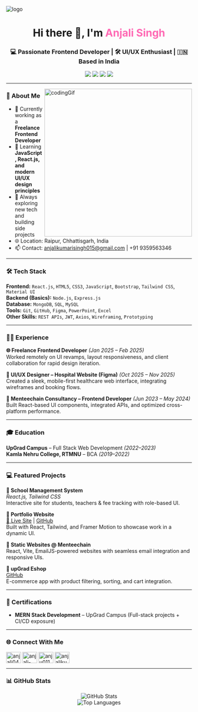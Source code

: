 ![logo](https://github.com/AnjaliSingh02/AnjaliSingh02/blob/main/banner.png)

<h1 align="center">Hi there 👋, I'm <span style="color:#ff69b4">Anjali Singh</span></h1>
<h3 align="center">💻 Passionate Frontend Developer | 🛠 UI/UX Enthusiast | 🇮🇳 Based in India</h3>

<p align="center">
  <a href="https://anjali-singh-02-portfolio.vercel.app/" target="_blank"><img src="https://img.shields.io/badge/Portfolio-%23ff69b4?style=for-the-badge&logo=vercel&logoColor=white"/></a>
  <a href="mailto:anjalikumarisingh015@gmail.com" target="_blank"><img src="https://img.shields.io/badge/Email-%23ea4335?style=for-the-badge&logo=gmail&logoColor=white"/></a>
  <a href="https://linkedin.com/in/anjali-singh02" target="_blank"><img src="https://img.shields.io/badge/LinkedIn-%230077b5?style=for-the-badge&logo=linkedin&logoColor=white"/></a>
  <a href="https://github.com/anjali-singh02" target="_blank"><img src="https://img.shields.io/badge/GitHub-%2312100E?style=for-the-badge&logo=github&logoColor=white"/></a>
</p>

---

<img align="right" alt="codingGif" width="400" src="https://cdn.dribbble.com/users/1162077/screenshots/3848914/programmer.gif">

### 🚀 About Me
- 🔭 Currently working as a **Freelance Frontend Developer**
- 🌱 Learning **JavaScript, React.js, and modern UI/UX design principles**
- 🧠 Always exploring new tech and building side projects
- 🌐 Location: Raipur, Chhattisgarh, India
- 📫 Contact: anjalikumarisingh015@gmail.com | +91 9359563346

---

### 🛠 Tech Stack
**Frontend:** `React.js`, `HTML5`, `CSS3`, `JavaScript`, `Bootstrap`, `Tailwind CSS`, `Material UI`  
**Backend (Basics):** `Node.js`, `Express.js`  
**Database:** `MongoDB`, `SQL`, `MySQL`  
**Tools:** `Git`, `GitHub`, `Figma`, `PowerPoint`, `Excel`  
**Other Skills:** `REST APIs`, `JWT`, `Axios`, `Wireframing`, `Prototyping`

---

### 🧑‍💼 Experience
**🌐 Freelance Frontend Developer** *(Jan 2025 – Feb 2025)*  
Worked remotely on UI revamps, layout responsiveness, and client collaboration for rapid design iteration.

**🎨 UI/UX Designer – Hospital Website (Figma)** *(Oct 2025 – Nov 2025)*  
Created a sleek, mobile-first healthcare web interface, integrating wireframes and booking flows.

**🏢 Menteechain Consultancy – Frontend Developer** *(Jun 2023 – May 2024)*  
Built React-based UI components, integrated APIs, and optimized cross-platform performance.

---

### 🎓 Education
**UpGrad Campus** – Full Stack Web Development *(2022–2023)*  
**Kamla Nehru College, RTMNU** – BCA *(2019–2022)*

---

### 💻 Featured Projects

**🔸 School Management System**  
_React.js, Tailwind CSS_  
Interactive site for students, teachers & fee tracking with role-based UI.

**🔸 Portfolio Website**  
[🔗 Live Site](https://anjali-singh-02-portfolio.vercel.app/) | [GitHub](https://github.com/anjali-singh02/portfolio)  
Built with React, Tailwind, and Framer Motion to showcase work in a dynamic UI.

**🔸 Static Websites @ Menteechain**  
React, Vite, EmailJS-powered websites with seamless email integration and responsive UIs.

**🔸 upGrad Eshop**  
[GitHub](https://github.com/anjali-singh02/upGrad-Eshop)  
E-commerce app with product filtering, sorting, and cart integration.

---

### 📜 Certifications
- **MERN Stack Development** – UpGrad Campus (Full-stack projects + CI/CD exposure)

---

### 🌐 Connect With Me
<p align="left">
<a href="https://twitter.com/anjali04051502" target="blank"><img align="center" src="https://raw.githubusercontent.com/rahuldkjain/github-profile-readme-generator/master/src/images/icons/Social/twitter.svg" alt="anjali04051502" height="30" width="40" /></a>
<a href="https://linkedin.com/in/anjali-singh02" target="blank"><img align="center" src="https://raw.githubusercontent.com/rahuldkjain/github-profile-readme-generator/master/src/images/icons/Social/linked-in-alt.svg" alt="anjali-singh02" height="30" width="40" /></a>
<a href="https://instagram.com/anju01173/" target="blank"><img align="center" src="https://raw.githubusercontent.com/rahuldkjain/github-profile-readme-generator/master/src/images/icons/Social/instagram.svg" alt="anju01173/" height="30" width="40" /></a>
<a href="https://www.hackerrank.com/anjalikumarisin4" target="blank"><img align="center" src="https://raw.githubusercontent.com/rahuldkjain/github-profile-readme-generator/master/src/images/icons/Social/hackerrank.svg" alt="anjalikumarisin4" height="30" width="40" /></a>
</p>

---

### 📊 GitHub Stats
<p align="center">
  <img src="https://github-readme-stats.vercel.app/api?username=anjali-singh02&show_icons=true&theme=tokyonight" alt="GitHub Stats"/>
  <br/>
  <img src="https://github-readme-stats.vercel.app/api/top-langs/?username=anjali-singh02&layout=compact&theme=tokyonight" alt="Top Languages"/>
</p>
